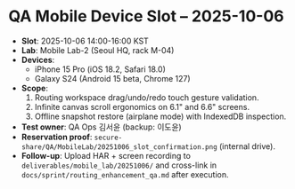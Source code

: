 # QA Mobile Device Slot – 2025-10-06

- **Slot**: 2025-10-06 14:00-16:00 KST
- **Lab**: Mobile Lab-2 (Seoul HQ, rack M-04)
- **Devices**:
  - iPhone 15 Pro (iOS 18.2, Safari 18.0)
  - Galaxy S24 (Android 15 beta, Chrome 127)
- **Scope**:
  1. Routing workspace drag/undo/redo touch gesture validation.
  2. Infinite canvas scroll ergonomics on 6.1" and 6.6" screens.
  3. Offline snapshot restore (airplane mode) with IndexedDB inspection.
- **Test owner**: QA Ops 김서윤 (backup: 이도윤)
- **Reservation proof**: `secure-share/QA/MobileLab/20251006_slot_confirmation.png` (internal drive).
- **Follow-up**: Upload HAR + screen recording to `deliverables/mobile_lab/20251006/` and cross-link in `docs/sprint/routing_enhancement_qa.md` after execution.
